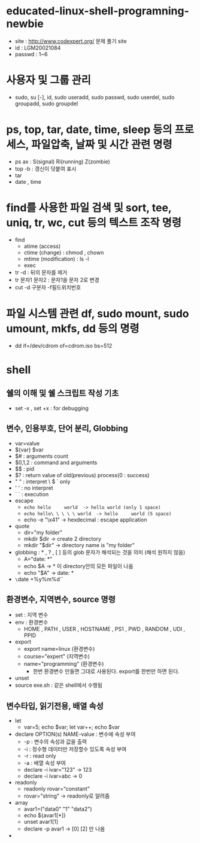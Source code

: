 # educated-linux-shell-programning-newbie
- site : http://www.codexpert.org/    문제 풀기 site
- id : LGM20021084
- passwd : 1~6

# 사용자 및 그룹 관리
- sudo, su [-], id, sudo useradd, sudo passwd, sudo userdel, sudo groupadd, sudo groupdel

# ps, top, tar, date, time, sleep 등의 프로세스, 파일압축, 날짜 및 시간 관련 명령
- ps ax  : S(signal) Ri(running)  Z(zombie)
- top -b : 갱신이 덧붙여 표시
- tar
- date , time

#  find를 사용한 파일 검색 및 sort, tee, uniq, tr, wc, cut 등의 텍스트 조작 명령
- find 
    - atime (access)
    - ctime (change) : chmod , chown
    - mtime (modification) : ls -l
    - exec 
- tr -d   : 뒤의 문자를 제거
- tr 문자1 문자2 : 문자1을 문자 2로 변경
- cut -d 구분자 -f필드위치번호

# 파일 시스템 관련 df, sudo mount, sudo umount, mkfs, dd  등의 명령 
- dd if=/dev/cdrom of=cdrom.iso bs=512

# shell
## 쉘의 이해 및 쉘 스크립트 작성 기초
- set -x   , set +x : for debugging

## 변수, 인용부호, 단어 분리, Globbing
- var=value
- ${var}  $var
- $# : arguments count
- $0,1,2  : command and arguments
- $$ : pid
- $? : return value of old(previous) process(0 : success)
- " " : interpret \ $ ` only
- ' ' : no interpret
- \` \` : execution
- escape
    - ```echo hello     world  -> hello world (only 1 space)```
    - ```echo hello\ \ \ \ \ world  -> hello     world (5 space)```
    - echo -e "\x41"  -> hexdecimal : escape application
- quote
    - dir="my folder"
    - mkdir $dir   -> create 2 directory
    - mkdir "$dir"  -> directory name is "my folder"
- globbing : * , ? , [ ] 등의 glob 문자가 해석되는 것을 의미 (해석 원하지 않음)
    - A="date: *"
    - echo $A  -> * 이 directory안의 모든 파일이 나옴
    - echo "$A"  -> date: *
- `\`date +%y%m%d\``

## 환경변수, 지역변수, source 명령
- set : 지역 변수 
- env : 환경변수
    - HOME , PATH , USER , HOSTNAME , PS1 , PWD , RANDOM , UDI , PPID
- export
    - export name=linux  (환경변수)
    - course="expert" (지역변수)
    - name="programming"   (환경변수)
        - 한번 환경변수 만들면 그대로 사용된다. export를 한번만 하면 된다. 
- unset
- source exe.sh  : 같은 shell에서 수행됨

## 변수타입, 읽기전용, 배열 속성
- let
    - var=5; echo $var; let var++; echo $var
- declare OPTION(s) NAME-value  : 변수에 속성 부여
    - -p  : 변수의 속성과 값을 출력
    - -i : 정수형 데이터만 저장할수 있도록 속성 부여
    - -r : read only
    - -a : 배열 속성 부여
    - declare -i ivar="123" -> 123
    - declare -i ivar=abc -> 0
- readonly 
    - readonly rovar="constant"
    - rovar="string" -> readonly로 알려줌
- array
    - avar1=("data0" "1" "data2")
    - echo ${avar1[*]}
    - unset avar1[1]
    - declare -p avar1 -> [0] [2] 만 나옴
- 

